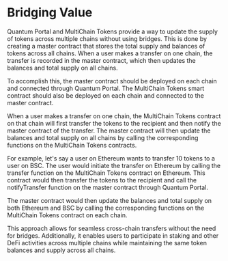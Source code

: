 # Bridging Value

Quantum Portal and MultiChain Tokens provide a way to update the supply of tokens across multiple chains without using bridges. This is done by creating a master contract that stores the total supply and balances of tokens across all chains. When a user makes a transfer on one chain, the transfer is recorded in the master contract, which then updates the balances and total supply on all chains.

To accomplish this, the master contract should be deployed on each chain and connected through Quantum Portal. The MultiChain Tokens smart contract should also be deployed on each chain and connected to the master contract.

When a user makes a transfer on one chain, the MultiChain Tokens contract on that chain will first transfer the tokens to the recipient and then notify the master contract of the transfer. The master contract will then update the balances and total supply on all chains by calling the corresponding functions on the MultiChain Tokens contracts.

For example, let's say a user on Ethereum wants to transfer 10 tokens to a user on BSC. The user would initiate the transfer on Ethereum by calling the transfer function on the MultiChain Tokens contract on Ethereum. This contract would then transfer the tokens to the recipient and call the notifyTransfer function on the master contract through Quantum Portal.

The master contract would then update the balances and total supply on both Ethereum and BSC by calling the corresponding functions on the MultiChain Tokens contract on each chain.

This approach allows for seamless cross-chain transfers without the need for bridges. Additionally, it enables users to participate in staking and other DeFi activities across multiple chains while maintaining the same token balances and supply across all chains.
